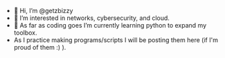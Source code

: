 - 👋 Hi, I’m @getzbizzy
- 👀 I’m interested in networks, cybersecurity, and cloud.
- 🌱 As far as coding goes I’m currently learning python to expand my toolbox. 
- As I practice making programs/scripts I will be posting them here (if I'm proud of them :) ).

<!---
getzbizzy/getzbizzy is a ✨ special ✨ repository because its `README.md` (this file) appears on your GitHub profile.
You can click the Preview link to take a look at your changes.
--->
